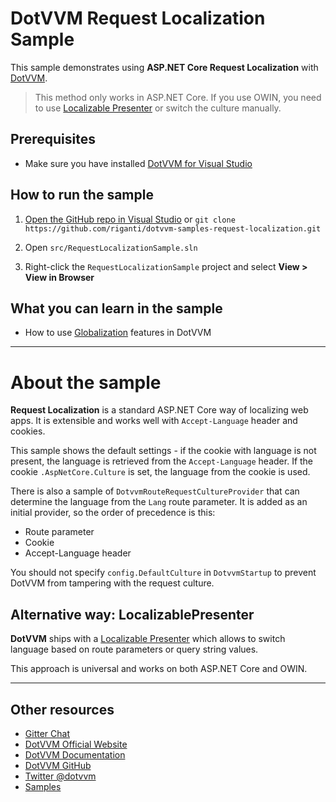 # DotVVM Request Localization Sample

This sample demonstrates using **ASP.NET Core Request Localization** with [DotVVM](https://github.com/riganti/dotvvm).

> This method only works in ASP.NET Core. If you use OWIN, you need to use [Localizable Presenter](https://www.dotvvm.com/docs/tutorials/basics-globalization/latest) or switch the culture manually.

## Prerequisites

* Make sure you have installed [DotVVM for Visual Studio](https://www.dotvvm.com/install)

## How to run the sample

1. [Open the GitHub repo in Visual Studio](git-client://clone/?repo=https%3A%2F%2Fgithub.com%2Friganti%2Fdotvvm-samples-request-localization)
or 
`git clone https://github.com/riganti/dotvvm-samples-request-localization.git`

2. Open `src/RequestLocalizationSample.sln`

3. Right-click the `RequestLocalizationSample` project and select **View > View in Browser**

## What you can learn in the sample

* How to use [Globalization](https://www.dotvvm.com/docs/tutorials/basics-globalization/latest) features in DotVVM

--- 

# About the sample

**Request Localization** is a standard ASP.NET Core way of localizing web apps. It is extensible and works well with `Accept-Language` header and cookies. 

This sample shows the default settings - if the cookie with language is not present, the language is retrieved from the `Accept-Language` header. If the cookie `.AspNetCore.Culture` is set, the language from the cookie is used.

There is also a sample of `DotvvmRouteRequestCultureProvider` that can determine the language from the `Lang` route parameter. It is added as an initial provider, so the order of precedence is this:

* Route parameter
* Cookie
* Accept-Language header

You should not specify `config.DefaultCulture` in `DotvvmStartup` to prevent DotVVM from tampering with the request culture.

## Alternative way: LocalizablePresenter

**DotVVM** ships with a [Localizable Presenter](https://www.dotvvm.com/docs/tutorials/basics-globalization/latest) which allows to switch language based on route parameters or query string values. 

This approach is universal and works on both ASP.NET Core and OWIN.

---

## Other resources

* [Gitter Chat](https://gitter.im/riganti/dotvvm)
* [DotVVM Official Website](https://www.dotvvm.com)
* [DotVVM Documentation](https://www.dotvvm.com/docs)
* [DotVVM GitHub](https://github.com/riganti/dotvvm)
* [Twitter @dotvvm](https://twitter.com/dotvvm)
* [Samples](https://www.dotvvm.com/samples)
